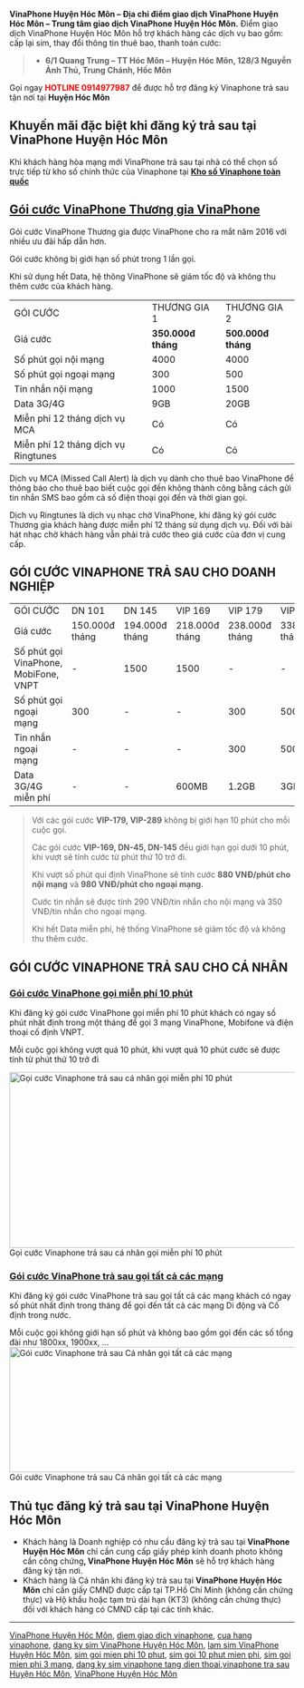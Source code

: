 <strong> VinaPhone Huyện Hóc Môn – Địa chỉ điểm giao dịch VinaPhone Huyện Hóc Môn – Trung tâm giao dịch VinaPhone Huyện Hóc Môn.</strong>
Điểm giao dịch VinaPhone Huyện Hóc Môn hỗ trợ khách hàng các dịch vụ bao gồm: cấp lại sim, thay đổi thông tin thuê bao, thanh toán cước:
<div class="row first-row">
<div class="width50 first-item">
<div class="teaser-item">
<blockquote>
<ul>
 	<li><strong>6/1 Quang Trung – TT Hóc Môn – Huyện Hóc Môn, 128/3 Nguyễn Ảnh Thủ, Trung Chánh, Hốc Môn</strong></li>
</ul>
</blockquote>
</div>
</div>
</div>
<div class="row">
<div class="width50">
<div class="teaser-item">

Gọi ngay <span style="color: #ff0000;"><strong>HOTLINE 0914977987</strong></span> để được hỗ trợ đăng ký Vinaphone trả sau tận nơi tại <strong>Huyện Hóc Môn</strong>
<h2 class="pos-title">Khuyến mãi đặc biệt khi đăng ký trả sau tại VinaPhone Huyện Hóc Môn</h2>
<p class="pos-title">Khi khách hàng hòa mạng mới VinaPhone trả sau tại nhà có thể chọn số trực tiếp từ kho số chính thức của Vinaphone tại <strong><a href="http://vinaphone-vnpt.com/chon-so-vinaphone">Kho số Vinaphone toàn quốc</a></strong></p>

<h2><a href="http://vinaphone-vnpt.com/vinaphone-ca-nhan/goi-cuoc-thuong-gia-moi-danh-cho-khach-hang-ca-nhan-2016.html">Gói cước VinaPhone Thương gia VinaPhone</a></h2>
Gói cước VinaPhone Thương gia được VinaPhone cho ra mắt năm 2016 với nhiều ưu đãi hấp dẫn hơn.

Gói cước không bị giới hạn số phút trong 1 lần gọi.

Khi sử dụng hết Data, hệ thông VinaPhone sẽ giảm tốc độ và không thu thêm cước của khách hàng.
<table>
<tbody>
<tr>
<td>GÓI CƯỚC</td>
<td>THƯƠNG GIA 1</td>
<td>THƯƠNG GIA 2</td>
</tr>
<tr>
<td>Giá cước</td>
<td><strong>350.000đ</strong>
<strong> tháng</strong></td>
<td><strong>500.000đ</strong>
<strong> tháng</strong></td>
</tr>
<tr>
<td>Số phút gọi nội mạng</td>
<td>4000</td>
<td>4000</td>
</tr>
<tr>
<td>Số phút gọi ngoại mạng</td>
<td>300</td>
<td>500</td>
</tr>
<tr>
<td>Tin nhắn nội mạng</td>
<td>1000</td>
<td>1500</td>
</tr>
<tr>
<td>Data 3G/4G</td>
<td>9GB</td>
<td>20GB</td>
</tr>
<tr>
<td>Miễn phí 12 tháng dịch vụ MCA</td>
<td>Có</td>
<td>Có</td>
</tr>
<tr>
<td>Miễn phí 12 tháng dịch vụ Ringtunes</td>
<td>Có</td>
<td>Có</td>
</tr>
</tbody>
</table>
Dịch vụ MCA (Missed Call Alert) là dịch vụ dành cho thuê bao VinaPhone để thông báo cho thuê bao biết cuộc gọi đến không thành công bằng cách gửi tin nhắn SMS bao gồm cả số điện thoại gọi đến và thời gian gọi.

Dịch vụ Ringtunes là dịch vụ nhạc chờ VinaPhone, khi đăng ký gói cước Thương gia khách hàng được miễn phí 12 tháng sử dụng dịch vụ. Đối với bài hát nhạc chờ khách hàng vẫn phải trả cước theo giá cước của đơn vị cung cấp.
<h2>GÓI CƯỚC VINAPHONE TRẢ SAU CHO DOANH NGHIỆP</h2>
<table>
<tbody>
<tr>
<td>GÓI CƯỚC</td>
<td>DN 101</td>
<td>DN 145</td>
<td >VIP 169</td>
<td >VIP 179</td>
<td >VIP 289</td>
</tr>
<tr>
<td >Giá cước</td>
<td >150.000đ
tháng</td>
<td >194.000đ
tháng</td>
<td >218.000đ
tháng</td>
<td >238.000đ
tháng</td>
<td >338.000đ
tháng</td>
</tr>
<tr>
<td >Số phút gọi VinaPhone, MobiFone, VNPT</td>
<td >-</td>
<td >1500</td>
<td >1500</td>
<td >-</td>
<td >-</td>
</tr>
<tr>
<td >Số phút gọi ngoại mạng</td>
<td >300</td>
<td >-</td>
<td >-</td>
<td >300</td>
<td >500</td>
</tr>
<tr>
<td >Tin nhắn ngoại mạng</td>
<td >-</td>
<td >-</td>
<td >-</td>
<td >300</td>
<td >500</td>
</tr>
<tr>
<td >Data 3G/4G miễn phí</td>
<td >-</td>
<td >-</td>
<td >600MB</td>
<td >1.2GB</td>
<td >3GB</td>
</tr>
</tbody>
</table>
<blockquote>Với các gói cước <strong>VIP-179, VIP-289</strong> không bị giới hạn 10 phút cho mỗi cuộc gọi.

Các gói cước <strong>VIP-169, DN-45, DN-145</strong> đều giới hạn gọi dưới 10 phút, khi vượt sẽ tính cước từ phút thứ 10 trở đi.

Khi vượt số phút qui định VinaPhone sẽ tính cước <strong>880 VNĐ/phút cho nội mạng</strong> và <strong>980 VNĐ/phút cho ngoại mạng.</strong>

Cước tin nhắn sẽ được tính 290 VNĐ/tin nhắn cho nội mạng và 350 VNĐ/tin nhắn cho ngoại mạng.

Khi hết Data miễn phí, hệ thống VinaPhone sẽ giảm tốc độ và không thu thêm cước.</blockquote>
<h2>GÓI CƯỚC VINAPHONE TRẢ SAU CHO CÁ NHÂN</h2>
<h3><strong> <a href="http://vinaphone-vnpt.com/vinaphone-doanh-nghiep/goi-cuoc-vinaphone-mien-phi-10-phut.html">Gói cước VinaPhone gọi miễn phí 10 phút</strong></a> </h3>
Khi đăng ký gói cước VinaPhone gọi miễn phí 10 phút khách có ngay số phút nhất định trong một tháng để gọi 3 mạng VinaPhone, Mobifone và điện thoại cố định VNPT.

Mỗi cuộc gọi không vượt quá 10 phút, khi vượt quá 10 phút cước sẽ được tính từ phút thứ 10 trở đi

<a href="http://vinaphone-vnpt.com/uploads/2015/06/goi-cuoc-vinaphone-ca-nhan-goi-10-phut.png"><img class="wp-image-1034 size-full" src="http://vinaphone-vnpt.com/uploads/2015/06/goi-cuoc-vinaphone-ca-nhan-goi-10-phut.png" alt="Gọi cước Vinaphone trả sau cá nhân gọi miễn phí 10 phút" width="600" height="310" /></a> Gọi cước Vinaphone trả sau cá nhân gọi miễn phí 10 phút
<h3><strong> <a href="http://vinaphone-vnpt.com/vinaphone-doanh-nghiep/vinaphone-tra-sau-goi-tat-ca-cac-mang.html">Gói cước VinaPhone trả sau gọi tất cả các mạng</a></strong></h3>
Khi đăng ký gói cước VinaPhone trả sau gọi tất cả các mạng khách có ngay số phút nhất định trong tháng để gọi đến tất cả các mạng Di động và Cố định trong nước.

Mỗi cuộc gọi không giới hạn số phút và không bao gồm gọi đến các số tổng đài như 1800xx, 1900xx, …
<a href="http://vinaphone-vnpt.com/uploads/2015/06/vinaphone-goi-tat-ca-cac-mang-ca-nhan.png"><img class="wp-image-1035 size-full" src="http://vinaphone-vnpt.com/uploads/2015/06/vinaphone-goi-tat-ca-cac-mang-ca-nhan.png" sizes="(max-width: 600px) 100vw, 600px" srcset="http://vinaphone-vnpt.com/uploads/2015/06/vinaphone-goi-tat-ca-cac-mang-ca-nhan-300x111.png 300w, http://vinaphone-vnpt.com/uploads/2015/06/vinaphone-goi-tat-ca-cac-mang-ca-nhan.png 600w" alt="Gói cước Vinaphone trả sau Cá nhân gọi tất cả các mạng" width="600" height="221" /></a> Gói cước Vinaphone trả sau Cá nhân gọi tất cả các mạng<h2>Thủ tục đăng ký trả sau tại VinaPhone Huyện Hóc Môn</h2>
<ul>
 	<li>Khách hàng là Doanh nghiệp có nhu cầu đăng ký trả sau tại <strong>VinaPhone Huyện Hóc Môn</strong> chỉ cần cung cấp giấy phép kinh doanh photo không cần công chứng<strong>, VinaPhone Huyện Hóc Môn</strong> sẽ hỗ trợ khách hàng đăng ký tận nơi.</li>
 	<li>Khách hàng là Cá nhân khi đăng ký trả sau tại <strong>VinaPhone Huyện Hóc Môn</strong> chỉ cần giấy CMND được cấp tại TP.Hồ Chí Minh (không cần chứng thực) và Hộ khẩu hoặc tạm trú dài hạn (KT3) (không cần chứng thực) đối với khách hàng có CMND cấp tại các tỉnh khác.</li>
</ul>
<hr />
<a href="http://vinaphone-vnpt.com/cskh/cua-hang-diem-giao-dich-vinaphone-huyen-hoc-mon.html">VinaPhone Huyện Hóc Môn</a>, <a href="http://vinaphone-vnpt.com/cskh/cua-hang-diem-giao-dich-vinaphone-huyen-hoc-mon.html">diem giao dich vinaphone</a>, <a href="http://vinaphone-vnpt.com/cskh/cua-hang-diem-giao-dich-vinaphone-huyen-hoc-mon.html">cua hang vinaphone</a>, <a href="http://vinaphone-vnpt.com/cskh/cua-hang-diem-giao-dich-vinaphone-huyen-hoc-mon.html">dang ky sim VinaPhone Huyện Hóc Môn</a>, <a href="http://vinaphone-vnpt.com/cskh/cua-hang-diem-giao-dich-vinaphone-huyen-hoc-mon.html">lam sim VinaPhone Huyện Hóc Môn</a>, <a href="http://vinaphone-vnpt.com/cskh/cua-hang-diem-giao-dich-vinaphone-huyen-hoc-mon.html">sim goi mien phi 10 phut</a>, <a href="http://vinaphone-vnpt.com/cskh/cua-hang-diem-giao-dich-vinaphone-huyen-hoc-mon.html">sim goi 10 phut mien phi</a>, <a href="http://vinaphone-vnpt.com/cskh/cua-hang-diem-giao-dich-vinaphone-huyen-hoc-mon.html">sim goi mien phi 3 mang</a>, <a href="http://vinaphone-vnpt.com/cskh/cua-hang-diem-giao-dich-vinaphone-huyen-hoc-mon.html">dang ky sim vinaphone tang dien thoai</a>,<a href="http://vinaphone-vnpt.com/cskh/cua-hang-diem-giao-dich-vinaphone-huyen-hoc-mon.html">vinaphone tra sau Huyện Hóc Môn</a>, <a href="http://www.vinaphonetphcm.net/2016/09/vinaphone-huyen-hoc-mon-trung-tam.html"> VinaPhone Huyện Hóc Môn</a>

